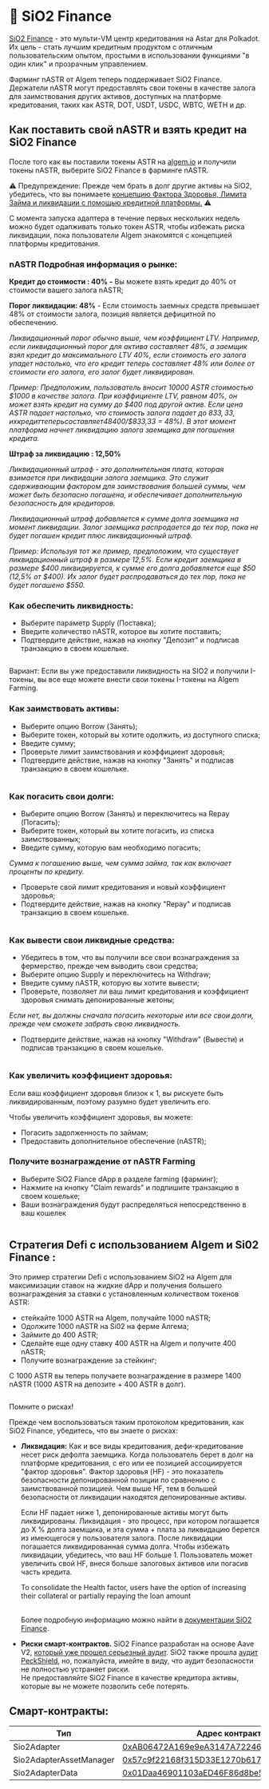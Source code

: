 # 🍋 SiO2 Finance

[SiO2 Finance](https://www.sio2.finance/) - это мульти-VM центр кредитования на Astar для Polkadot. Их цель - стать лучшим кредитным продуктом с отличным пользовательским опытом, простыми в использовании функциями "в один клик" и прозрачным управлением.

Фарминг nASTR от Algem теперь поддерживает SiO2 Finance. Держатели nASTR могут предоставлять свои токены в качестве залога для заимствования других активов, доступных на платформе кредитования, таких как ASTR, DOT, USDT, USDC, WBTC, WETH и др.

## Как поставить свой nASTR и взять кредит на SiO2 Finance

После того как вы поставили токены ASTR на [algem.io](https://www.algem.io/) и получили токены nASTR, выберите SiO2 Finance в фарминге nASTR.

⚠️ Предупреждение: Прежде чем брать в долг другие активы на SiO2, убедитесь, что вы понимаете [концепцию Фактора Здоровья, Лимита Займа и ликвидации с помощью кредитной платформы.](https://docs.algem.io/get-started/how-to-use-algems-nastr-farming/sio2-finance#be-aware-of-risks) ⚠️

С момента запуска адаптера в течение первых нескольких недель можно будет одалживать только токен ASTR, чтобы избежать риска ликвидации, пока пользователи Algem знакомятся с концепцией платформы кредитования.

### nASTR Подробная информация о рынке:

**Кредит до стоимости : 40% -** Вы можете взять кредит до 40% от стоимости вашего залога nASTR;

**Порог ликвидации: 48%** - Если стоимость заемных средств превышает 48% от стоимости залога, позиция является дефицитной по обеспечению.

_Ликвидационный порог обычно выше, чем коэффициент LTV. Например, если ликвидационный порог для актива составляет 48%, а заемщик взял кредит до максимального LTV 40%, если стоимость его залога упадет настолько, что его кредит теперь составляет 48% или более от стоимости его залога, его залог будет ликвидирован._

_Пример: Предположим, пользователь вносит 10000 ASTR стоимостью $1000 в качестве залога. При коэффициенте LTV, равном 40%, он может взять кредит на сумму до $400 под другой актив. Если цена ASTR падает настолько, что стоимость залога падает до $833,33, их кредит теперь составляет 48% от стоимости залога ($400/$833,33 = 48%). В этот момент платформа начнет ликвидацию залога заемщика для погашения кредита._

**Штраф за ликвидацию : 12,50%**

_Ликвидационный штраф - это дополнительная плата, которая взимается при ликвидации залога заемщика. Это служит сдерживающим фактором для заимствования большей суммы, чем может быть безопасно погашена, и обеспечивает дополнительную безопасность для кредиторов._

_Ликвидационный штраф добавляется к сумме долга заемщика на момент ликвидации. Залог заемщика распродается до тех пор, пока не будет погашен кредит плюс ликвидационный штраф._

_Пример: Используя тот же пример, предположим, что существует ликвидационный штраф в размере 12,5%. Если кредит заемщика в размере $400 ликвидируется, к сумме его долга добавляется еще $50 (12,5% от $400). Их залог будет распродаваться до тех пор, пока не будет погашено $550._

### Как обеспечить ликвидность:

* Выберите параметр Supply (Поставка);
* Введите количество nASTR, которое вы хотите поставить;
* Подтвердите действие, нажав на кнопку "Депозит" и подписав транзакцию в своем кошельке.

<figure><img src="../../.gitbook/assets/01_Supply.png" alt=""><figcaption></figcaption></figure>

Вариант: Если вы уже предоставили ликвидность на SIO2 и получили I-токены, вы все еще можете внести свои токены I-токены на Algem Farming.

### Как заимствовать активы:

* Выберите опцию Borrow (Занять);
* Выберите токен, который вы хотите одолжить, из доступного списка;
* Введите сумму;
* Проверьте лимит заимствования и коэффициент здоровья;
* Подтвердите действие, нажав на кнопку "Занять" и подписав транзакцию в своем кошельке.

<figure><img src="../../.gitbook/assets/02_Borrow.png" alt=""><figcaption></figcaption></figure>

### Как погасить свои долги:

* Выберите опцию Borrow (Занять) и переключитесь на Repay (Погасить);
* Выберите токен, который вы хотите погасить, из списка заимствованных;
* Введите сумму, которую вам необходимо погасить;

_Сумма к погашению выше, чем сумма займа, так как включает проценты по кредиту._

* Проверьте свой лимит кредитования и новый коэффициент здоровья;
* Подтвердите действие, нажав на кнопку "Repay" и подписав транзакцию в своем кошельке.

<figure><img src="../../.gitbook/assets/03_Repay.png" alt=""><figcaption></figcaption></figure>

### Как вывести свои ликвидные средства:

* Убедитесь в том, что вы получили все свои вознаграждения за фермерство, прежде чем выводить свои средства;
* Выберите опцию Supply и переключитесь на Withdraw;
* Введите сумму nASTR, которую вы хотите вывести;
* Проверьте, позволяет ли ваш лимит кредитования и коэффициент здоровья снимать депонированные жетоны;

_Если нет, вы должны сначала погасить некоторые или все свои долги, прежде чем сможете забрать свою ликвидность._

* Подтвердите действие, нажав на кнопку "Withdraw" (Вывести) и подписав транзакцию в своем кошельке.

<figure><img src="../../.gitbook/assets/04_Withdraw.png" alt=""><figcaption></figcaption></figure>

### Как увеличить коэффициент здоровья:

Если ваш коэффициент здоровья близок к 1, вы рискуете быть ликвидированным, поэтому разумно будет увеличить его.

Чтобы увеличить коэффициент здоровья, вы можете:

* Погасить задолженность по займам;
* Предоставить дополнительное обеспечение (nASTR);

### Получите вознаграждение от nASTR Farming

* Выберите SiO2 Fiance dApp в разделе farming (фарминг);
* Нажмите на кнопку "Claim rewards" и подпишите транзакцию в своем кошельке;
* Ваши вознаграждения будут распределяться непосредственно в ваш кошелек

<figure><img src="../../.gitbook/assets/05_Claim.png" alt=""><figcaption></figcaption></figure>

## Стратегия Defi с использованием Algem и Si02 Finance :

Это пример стратегии Defi с использованием SiO2 на Algem для максимизации ставок на жидкие dApp и получения большего вознаграждения за ставки с установленным количеством токенов ASTR:

* стейкайте 1000 ASTR на Algem, получайте 1000 nASTR;
* Одолжите 1000 nASTR на Si02 на ферме Алгема;
* Займите до 400 ASTR;
* Сделайте еще одну ставку 400 ASTR на Algem и получите 400 nASTR;
* Получите вознаграждение за стейкинг;

С 1000 ASTR вы теперь получаете вознаграждение в размере 1400 nASTR (1000 ASTR на депозите + 400 ASTR в долг).

<figure><img src="../../.gitbook/assets/Defi Strategy _ nASTR Lending.png" alt=""><figcaption></figcaption></figure>

Помните о рисках!

Прежде чем воспользоваться таким протоколом кредитования, как SiO2 Finance, убедитесь, что вы знаете о рисках:

*   **Ликвидация:** Как и все виды кредитования, дефи-кредитование несет риск дефолта заемщика. Когда пользователь берет в долг на платформе кредитования, с его или ее позицией ассоциируется "фактор здоровья". Фактор здоровья (HF) - это показатель безопасности депонированной позиции по сравнению с заимствованной позицией. Чем выше HF, тем в большей безопасности от ликвидации находятся депонированные активы.



    Если HF падает ниже 1, депонированные активы могут быть ликвидированы. Ликвидация - это процесс, при котором погашается до Х % долга заемщика, и эта сумма + плата за ликвидацию берется из имеющегося у пользователя залога. После ликвидации погашается ликвидированная сумма долга. Чтобы избежать ликвидации, убедитесь, что ваш HF больше 1. Пользователь может увеличить свой HF, внеся больше залоговых активов или погасив часть кредита.



    To consolidate the Health factor, users have the option of increasing their collateral or partially repaying the loan amount

    \
    Более подробную информацию можно найти в [документации SiO2 Finance](https://sio2-finance.gitbook.io/en/systems/risk-parameters).
* **Риски смарт-контрактов.** SiO2 Finance разработан на основе Aave V2, [который уже прошел серьезный аудит](https://docs.aave.com/developers/v/2.0/security-and-audits). SiO2 также прошла [аудит PeckShield](https://github.com/SiO2-Finance/contracts/tree/main/audits), но, пожалуйста, имейте в виду, что аудит безопасности не полностью устраняет риски. \
  Не предоставляйте SiO2 Finance в качестве кредитора активы, которые вы не можете позволить себе потерять.

## Смарт-контракты:

<table><thead><tr><th width="264">Тип</th><th>Адрес контракта</th></tr></thead><tbody><tr><td>Sio2Adapter</td><td><a href="https://blockscout.com/astar/address/0xAB06472A169e9eA3147A722464631D10553E384D">0xAB06472A169e9eA3147A722464631D10553E384D</a></td></tr><tr><td>Sio2AdapterAssetManager</td><td><a href="https://blockscout.com/astar/address/0x57c9f22168f315D33E1270b617F32F7940B89D67">0x57c9f22168f315D33E1270b617F32F7940B89D67</a></td></tr><tr><td>Sio2AdapterData</td><td><a href="https://blockscout.com/astar/address/0x01Daa46901103aED46F86d8be5376c3e12E8bd8b">0x01Daa46901103aED46F86d8be5376c3e12E8bd8b</a></td></tr></tbody></table>

